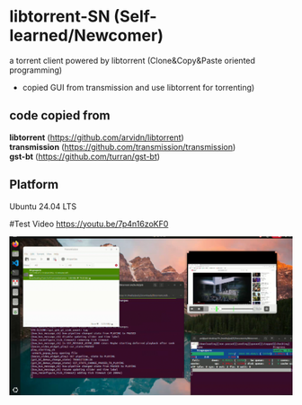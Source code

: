 # libtorrent-SN (Self-learned/Newcomer)
a torrent client powered by libtorrent  (Clone&Copy&Paste oriented programming) 

- copied GUI from transmission and use libtorrent for torrenting)

## code copied from 
**libtorrent** (https://github.com/arvidn/libtorrent)<br>
**transmission** (https://github.com/transmission/transmission)<br>
**gst-bt** (https://github.com/turran/gst-bt)



## Platform
Ubuntu 24.04 LTS



#Test Video
https://youtu.be/7p4n16zoKF0

![](https://github.com/xiongxijie/libtorrentSN/blob/main/test-video/Screenshot%20from%202025-04-28%2008-46-10.png)
